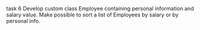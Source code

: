 task 6
Develop custom class Employee containing personal information and salary value. Make possible to sort a list of Employees by salary or by personal info.
